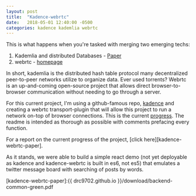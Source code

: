 ```yaml
---
layout: post
title:  "Kadence-webrtc"
date:   2018-05-01 12:40:00 -0500
categories: kadence kademlia webrtc
---
```

This is what happens when you're tasked with merging two emerging techs:
1. Kademlia and distributed Databases - [Paper][kademlia-paper]
2. webrtc - [homepage][webrtc-home]

In short, kademlia is the distributed hash table protocol many decentralized peer-to-peer networks utilize to organize data. Ever used torrents? Webrtc is an up-and-coming open-source project that allows direct browser-to-browser communication without needing to go through a server.

For this current project, I'm using a github-famous repo, [kadence][kadence-github] and creating a webrtc transport-plugin that will allow this project to run a network on-top of browser connections. This is the current [progress][repo-home]. The readme is intended as thorough as possible with comments prefacing every function.

For a report on the current progress of the project, [click here][kadence-webrtc-paper].

As it stands, we were able to build a simple react demo (not yet deployable as kadence and kadence-webrtc is built in es6, not es5) that emulates a twitter message board with searching of posts by words.


[repo-home]: https://github.com/DRC9702/kadence-webrtc
[kademlia-paper]: https://pdos.csail.mit.edu/~petar/papers/maymounkov-kademlia-lncs.pdf
[webrtc-home]: https://webrtc.org/
[kadence-github]: https://kadence.github.io/
[kadence-webrtc-paper]:{{ drc9702.github.io }}/download/backend-common-green.pdf
